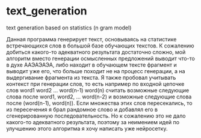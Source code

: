 # text_generation
text generation based on statistics (n gram model)

Данная программа генерирует текст, основываясь на статистике встречающихся слов в большой базе обучающих текстов. К сожалению добиться какого-то адекватного результата
достаточно сложно, мой алгоритм вместо генерации осмысленных предложений выводит что-то в духе ААЭАЭАЭА, либо находит в обучающем тексте фрагмент и выводит уже его, что
больше походит не на процесс генерации, а на выдергивание фрагмента из текста. Я также пробовал учитывать контекст при генерации слов, то есть например по входной
цепочке слов word1 word2 ... word(n-1) word(n) считать возможные следующие слова после word1, word2, ... word(n-2) и возможные следующие слова после (word(n-1), word(n)).
Если множества этих слов пересекались, то из пересечения я брал рандомное слово и добавлял его в сгенерированную последовательность. Но к сожалению это не дало какого-то
адекватного результата, поэтому за неимением идей по улучшению этого алгоритма я хочу написать уже нейросетку.
